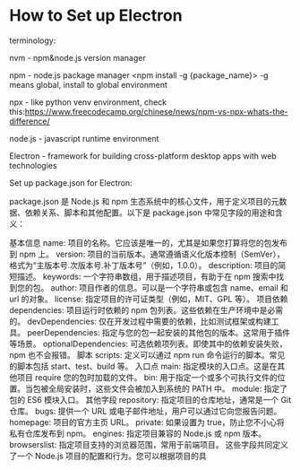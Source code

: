 # How to Set up Electron

terminology: 

nvm - npm&node.js version manager

npm - node.js package manager
<npm install -g {package_name}> -g means global, install to global environment

npx - like python venv environment, check this:https://www.freecodecamp.org/chinese/news/npm-vs-npx-whats-the-difference/

node.js - javascript runtime environment

Electron - framework for building cross-platform desktop apps with web technologies


Set up package.json for Electron:

package.json 是 Node.js 和 npm 生态系统中的核心文件，用于定义项目的元数据、依赖关系、脚本和其他配置。以下是 package.json 中常见字段的用途和含义：

基本信息
name: 项目的名称。它应该是唯一的，尤其是如果您打算将您的包发布到 npm 上。
version: 项目的当前版本。通常遵循语义化版本控制（SemVer），格式为“主版本号.次版本号.补丁版本号”（例如，1.0.0）。
description: 项目的简短描述。
keywords: 一个字符串数组，用于描述项目，有助于在 npm 搜索中找到您的包。
author: 项目作者的信息。可以是一个字符串或包含 name、email 和 url 的对象。
license: 指定项目的许可证类型（例如，MIT、GPL 等）。
项目依赖
dependencies: 项目运行时依赖的 npm 包列表。这些依赖在生产环境中是必需的。
devDependencies: 仅在开发过程中需要的依赖，比如测试框架或构建工具。
peerDependencies: 指定与您的包一起安装的其他包的版本。这常用于插件等场景。
optionalDependencies: 可选依赖项列表。即使其中的依赖安装失败，npm 也不会报错。
脚本
scripts: 定义可以通过 npm run 命令运行的脚本。常见的脚本包括 start、test、build 等。
入口点
main: 指定模块的入口点。这是在其他项目 require 您的包时加载的文件。
bin: 用于指定一个或多个可执行文件的位置。当包被全局安装时，这些文件会被加入到系统的 PATH 中。
module: 指定了包的 ES6 模块入口。
其他字段
repository: 指定项目的仓库地址，通常是一个 Git 仓库。
bugs: 提供一个 URL 或电子邮件地址，用户可以通过它向您报告问题。
homepage: 项目的官方主页 URL。
private: 如果设置为 true，防止您不小心将私有仓库发布到 npm。
engines: 指定项目兼容的 Node.js 或 npm 版本。
browserslist: 指定项目支持的浏览器范围，常用于前端项目。
这些字段共同定义了一个 Node.js 项目的配置和行为。您可以根据项目的具
